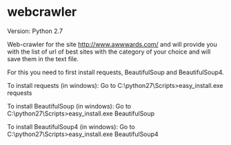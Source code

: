 # webcrawler 
Version: Python 2.7

Web-crawler for the site http://www.awwwards.com/ and will provide you with the list of url of best sites with the category of your choice and will save them in the text file.

For this you need to first install requests, BeautifulSoup and BeautifulSoup4.

To install requests (in windows):
Go to C:\python27\Scripts>easy_install.exe requests

To install BeautifulSoup (in windows):
Go to C:\python27\Scripts>easy_install.exe BeautifulSoup

To install BeautifulSoup4 (in windows):
Go to C:\python27\Scripts>easy_install.exe BeautifulSoup4
